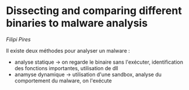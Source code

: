# Dissecting and comparing different binaries to malware analysis

*Filipi Pires*

Il existe deux méthodes pour analyser un malware :
- analyse statique -> on regarde le binaire sans l'exécuter, identification des fonctions importantes, utilisation de dll
- anamyse dynamique -> utilisation d'une sandbox, analyse du comportement du malware, on l'exécute